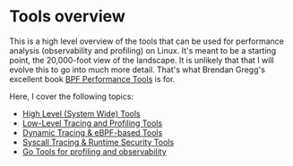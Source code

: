 # Tools overview

This is a high level overview of the tools that can be used for performance analysis (observability and profiling) on Linux. It's meant to be a starting point, the 20,000-foot view of the landscape. It is unlikely that that I will evolve this to go into much more detail. That's what Brendan Gregg's excellent book [BPF Performance Tools](https://isbnsearch.org/isbn/9780136554820) is for.

Here, I cover the following topics:
- [High Level (System Wide) Tools](01_high_level_system_metrics.md)
- [Low-Level Tracing and Profiling Tools](02_low_level_tracing_and_profiling.md)
- [Dynamic Tracing & eBPF-based Tools](03_dynamic_tracing_and_eBPF_based.md)
- [Syscall Tracing & Runtime Security Tools](04_syscall_tracing_and_runtime_security.md)
- [Go Tools for profiling and observability](05_go_profiling_and_observability.md)
